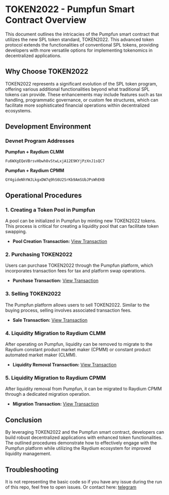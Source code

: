 # TOKEN2022 - Pumpfun Smart Contract Overview

This document outlines the intricacies of the Pumpfun smart contract that utilizes the new SPL token standard, TOKEN2022. This advanced token protocol extends the functionalities of conventional SPL tokens, providing developers with more versatile options for implementing tokenomics in decentralized applications.

## Why Choose TOKEN2022

TOKEN2022 represents a significant evolution of the SPL token program, offering various additional functionalities beyond what traditional SPL tokens can provide. These enhancements may include features such as tax handling, programmatic governance, or custom fee structures, which can facilitate more sophisticated financial operations within decentralized ecosystems.


## Development Environment

### Devnet Program Addresses

**Pumpfun + Raydium CLMM**
```
Fu6WXgEQeVBrsvHbwh8vStwLxjA12E9KYjPzXnJ1sQC7
```

**Pumpfun + Raydium CPMM**
```
GY4gideNhYWJLkgxDW7q9hS6U2SrKb9AmSUbJPsWhEKB
```

## Operational Procedures

### 1. Creating a Token Pool in Pumpfun

A pool can be initialized in Pumpfun by minting new TOKEN2022 tokens. This process is critical for creating a liquidity pool that can facilitate token swapping.

- **Pool Creation Transaction:**
  [View Transaction](https://solana.fm/tx/5QYCTaGHaareH5CoCMDeDCSxq785BfdMhKmbeKWizq7uAeVptkAuyY8N1QSc78N8YPKLi3fXTZxAfPMdzy76jT25?cluster=devnet-solana)

### 2. Purchasing TOKEN2022

Users can purchase TOKEN2022 through the Pumpfun platform, which incorporates transaction fees for tax and platform swap operations.

- **Purchase Transaction:**
  [View Transaction](https://solana.fm/tx/5unyZ9MekJeE8EULD4x9JKiNNCShfMnpk5edJzLpEMB6AY9g449an1y5hWmHkkJ8hwGCfpaVnb6TWL3SeqH14EYx?cluster=devnet-solana)

### 3. Selling TOKEN2022

The Pumpfun platform allows users to sell TOKEN2022. Similar to the buying process, selling involves associated transaction fees.

- **Sale Transaction:**
  [View Transaction](https://solana.fm/tx/2Wt2YhkU5Bj6kY9hgSLaPZ6AkjxsRZrijax59f9kRQo9fD61SkjhXPd587RTt9SDDQ4cdYNMySMBKZ5L5TJqYmyp?cluster=devnet-solana)

### 4. Liquidity Migration to Raydium CLMM 

After operating on Pumpfun, liquidity can be removed to migrate to the Raydium constant product market maker (CPMM) or constant product automated market maker (CLMM).

- **Liquidity Removal Transaction:**
  [View Transaction](https://solana.fm/tx/uX492XUVW7yEtxyxSyhqDm7jngB7xtr23Sh29WhVfHR88JuSDwyC387XDE69k4Q8dzPbfYGDeX2hMHsRMQg2LLH?cluster=devnet-solana)

### 5. Liquidity Migration to Raydium CPMM

After liquidity removal from Pumpfun, it can be migrated to Raydium CPMM through a dedicated migration operation.

- **Migration Transaction:**
  [View Transaction](https://solana.fm/tx/5iHdBwV2d9RsqmawRuUSRiJfb5k22ooZTpCJhigBiXpYrbep7pK4rYKyq2MQgtiSYYTzsDB1wKtrmtx45K93D7p5?cluster=devnet-solana)

## Conclusion

By leveraging TOKEN2022 and the Pumpfun smart contract, developers can build robust decentralized applications with enhanced token functionalities. The outlined procedures demonstrate how to effectively engage with the Pumpfun platform while utilizing the Raydium ecosystem for improved liquidity management.

## Troubleshooting

It is not representing the basic code so if you have any issue during the run of this repo, feel free to open issues.
Or contact here: [telegram](https://t.me/jwest951227)
